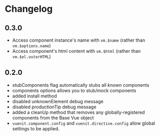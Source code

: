 # Changelog

## 0.3.0
- Access component instance's name with `vm.$name` (rather than `vm.$options.name`)  
- Access component's html content with `vm.$html` (rather than `vm.$el.outerHTML`)

## 0.2.0
- stubComponents flag automatically stubs all *known* components  
- components options allows you to stub/mock components  
- added install method  
- disabled unknownElement debug message  
- disabled productionTip debug message  
- added a cleanUp method that removes any globally-registered components from the Base Vue object  
- `vuenit.component.config` and `vuenit.directive.config` allow global settings to be applied.  
